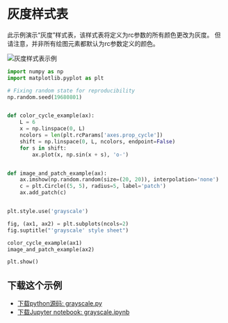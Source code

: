 # 灰度样式表

此示例演示“灰度”样式表，该样式表将定义为rc参数的所有颜色更改为灰度。 但请注意，并非所有绘图元素都默认为rc参数定义的颜色。

![灰度样式表示例](https://matplotlib.org/_images/sphx_glr_grayscale_001.png)

```python
import numpy as np
import matplotlib.pyplot as plt

# Fixing random state for reproducibility
np.random.seed(19680801)


def color_cycle_example(ax):
    L = 6
    x = np.linspace(0, L)
    ncolors = len(plt.rcParams['axes.prop_cycle'])
    shift = np.linspace(0, L, ncolors, endpoint=False)
    for s in shift:
        ax.plot(x, np.sin(x + s), 'o-')


def image_and_patch_example(ax):
    ax.imshow(np.random.random(size=(20, 20)), interpolation='none')
    c = plt.Circle((5, 5), radius=5, label='patch')
    ax.add_patch(c)


plt.style.use('grayscale')

fig, (ax1, ax2) = plt.subplots(ncols=2)
fig.suptitle("'grayscale' style sheet")

color_cycle_example(ax1)
image_and_patch_example(ax2)

plt.show()
```

## 下载这个示例
            
- [下载python源码: grayscale.py](https://matplotlib.org/_downloads/grayscale.py)
- [下载Jupyter notebook: grayscale.ipynb](https://matplotlib.org/_downloads/grayscale.ipynb)